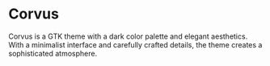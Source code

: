 # Corvus
Corvus is a GTK theme with a dark color palette and elegant aesthetics. With a minimalist interface and carefully crafted details, the theme creates a sophisticated atmosphere.
